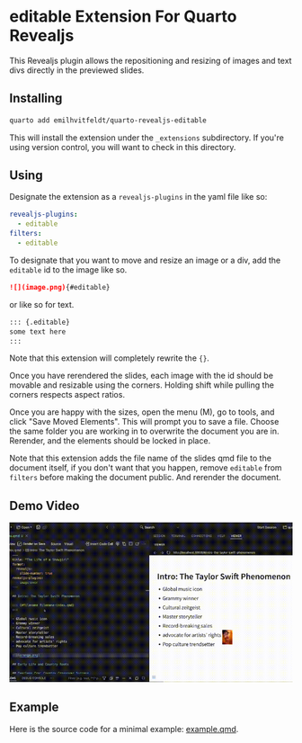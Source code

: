 # editable Extension For Quarto Revealjs

This Revealjs plugin allows the repositioning and resizing of images and text divs directly in the previewed slides.

## Installing

```bash
quarto add emilhvitfeldt/quarto-revealjs-editable
```

This will install the extension under the `_extensions` subdirectory.
If you're using version control, you will want to check in this directory.

## Using

Designate the extension as a `revealjs-plugins` in the yaml file like so:

```yaml
revealjs-plugins:
  - editable
filters:
  - editable
```

To designate that you want to move and resize an image or a div, add the `editable` id to the image like so.

```markdown
![](image.png){#editable}
```

or like so for text.

```markdown
::: {.editable}
some text here
:::
```

Note that this extension will completely rewrite the `{}`.

Once you have rerendered the slides, each image with the id should be movable and resizable using the corners.
Holding shift while pulling the corners respects aspect ratios.

Once you are happy with the sizes, open the menu (M), go to tools, and click "Save Moved Elements". This will prompt you to save a file. Choose the same folder you are working in to overwrite the document you are in. Rerender, and the elements should be locked in place.

Note that this extension adds the file name of the slides qmd file to the document itself, if you don't want that you happen, remove `editable` from `filters` before making the document public. And rerender the document.

## Demo Video

![](demo.gif)

## Example

Here is the source code for a minimal example: [example.qmd](example.qmd).

